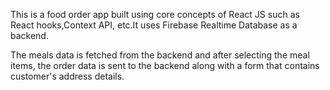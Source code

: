 This is a food order app built using core concepts of React JS such as React hooks,Context API, etc.It uses Firebase Realtime Database as a backend.

The meals data is fetched from the backend and after selecting the meal items, the order data is sent to the backend along with a form that contains customer's address details.
